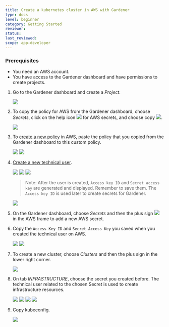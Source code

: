 ```yaml
---
title: Create a kubernetes cluster in AWS with Gardener
type: docs
level: beginner
category: Getting Started
reviewer:
status:
last_reviewed:
scope: app-developer
---
```


### Prerequisites

-   You need an AWS account.
-   You have access to the Gardener dashboard and have permissions to create projects.

1. Go to the Gardener dashboard and create a *Project*.

    <img src="images/new_gardener_project.jpg">


2. To copy the policy for AWS from the Gardener dashboard, choose *Secrets*, click on the help icon <img src="images/help_icon.jpg"> for AWS secrets, and choose copy <img src="images/copy_icon.png">.

    <img src="images/gardener_copy_policy.jpg">

3. To [create a new policy](https://console.aws.amazon.com/iam/home?#/policies) in AWS, paste the policy that you copied from the Gardener dashboard to this custom policy.

    <img src="images/create_policy.jpg">

    <img src="images/review_policy.jpg">

4. [Create a new technical user](https://console.aws.amazon.com/iam/home?#/users$new?step=details).

    <img src="images/adduser.jpg">

    <img src="images/attachpolicy.jpg">

    <img src="images/finishuser.jpg">

     > Note: After the user is created, `Access key ID` and `Secret access key` are generated and displayed. Remember to save them. The `Access key ID` is used later to create secrets for Gardener.


    <img src="images/savekeys.jpg">

5. On the Gardener dashboard, choose *Secrets* and then the plus sign <img src="images/plus_icon.jpg"> in the AWS frame to add a new AWS secret.

6. Copy the `Access Key ID` and `Secret Access Key` you saved when you created the technical user on AWS.


    <img src="images/add_AWS_Secret.jpg">

    <img src="images/secret_stored.jpg">

7. To create a new cluster, choose *Clusters* and then the plus sign in the lower right corner.

    <img src="images/new_cluster.jpg">

8. On tab *INFRASTRUCTURE*, choose the secret you created before. The technical user related to the chosen Secret is used to create infrastructure resources.

    <img src="images/create_cluster2.jpg">

    <img src="images/create_cluster3.jpg">

    <img src="images/create_cluster4.jpg">

    <img src="images/create_cluster5.jpg">


9. Copy kubeconfig.

    <img src="images/copy_kubeconfig.jpg">